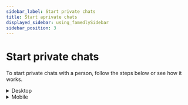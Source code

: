 ```yaml
---
sidebar_label: Start private chats
title: Start aprivate chats
displayed_sidebar: using_famedlySidebar
sidebar_position: 3
---
```


# Start private chats

To start private chats with a person, follow the steps below or see how it works.


<details>
<summary>Desktop</summary>

1. Click on the Start Chat button in the top left corner.
2. Click on **Start Chat**.
3. Click on the person name you want to start a private chat with.
4. Click **Start Chat** or **Open Chat**

</details>


<details>
<summary>Mobile</summary>

1. Tap **Chats** at the bottom of the screen.
2. Tap the **+New** button at the bottom right of your screen.
3. Tap on the person name you want to start a private chat with.
4. Tap on **💬.**

</details>